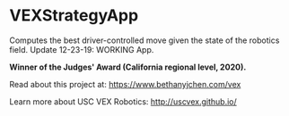 # VEXStrategyApp
Computes the best driver-controlled move given the state of the robotics field.
Update 12-23-19: WORKING App. 

**Winner of the Judges' Award (California regional level, 2020).**

Read about this project at: https://www.bethanyjchen.com/vex

Learn more about USC VEX Robotics: http://uscvex.github.io/
